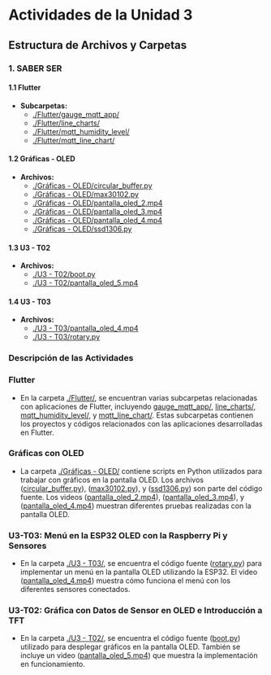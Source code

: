 # Actividades de la Unidad 3

## Estructura de Archivos y Carpetas

### 1. **SABER SER**

#### 1.1 **Flutter**
   - **Subcarpetas:**
     - [./Flutter/gauge_mqtt_app/](./Flutter/gauge_mqtt_app/)
     - [./Flutter/line_charts/](./Flutter/line_charts/)
     - [./Flutter/mqtt_humidity_level/](./Flutter/mqtt_humidity_level/)
     - [./Flutter/mqtt_line_chart/](./Flutter/mqtt_line_chart/)

#### 1.2 **Gráficas - OLED**
   - **Archivos:**
     - [./Gráficas - OLED/circular_buffer.py](./Gráficas%20-%20OLED/circular_buffer.py)
     - [./Gráficas - OLED/max30102.py](./Gráficas%20-%20OLED/max30102.py)
     - [./Gráficas - OLED/pantalla_oled_2.mp4](./Gráficas%20-%20OLED/pantalla_oled_2.mp4)
     - [./Gráficas - OLED/pantalla_oled_3.mp4](./Gráficas%20-%20OLED/pantalla_oled_3.mp4)
     - [./Gráficas - OLED/pantalla_oled_4.mp4](./Gráficas%20-%20OLED/pantalla_oled_4.mp4)
     - [./Gráficas - OLED/ssd1306.py](./Gráficas%20-%20OLED/ssd1306.py)

#### 1.3 **U3 - T02**
   - **Archivos:**
     - [./U3 - T02/boot.py](./U3%20-%20T02/boot.py)
     - [./U3 - T02/pantalla_oled_5.mp4](./U3%20-%20T02/pantalla_oled_5.mp4)

#### 1.4 **U3 - T03**
   - **Archivos:**
     - [./U3 - T03/pantalla_oled_4.mp4](./U3%20-%20T03/pantalla_oled_4.mp4)
     - [./U3 - T03/rotary.py](./U3%20-%20T03/rotary.py)

### Descripción de las Actividades

### Flutter
- En la carpeta [./Flutter/](./Flutter/), se encuentran varias subcarpetas relacionadas con aplicaciones de Flutter, incluyendo [gauge_mqtt_app/](./Flutter/gauge_mqtt_app/), [line_charts/](./Flutter/line_charts/), [mqtt_humidity_level/](./Flutter/mqtt_humidity_level/), y [mqtt_line_chart/](./Flutter/mqtt_line_chart/). Estas subcarpetas contienen los proyectos y códigos relacionados con las aplicaciones desarrolladas en Flutter.

### Gráficas con OLED
- La carpeta [./Gráficas - OLED/](./Gráficas%20-%20OLED/) contiene scripts en Python utilizados para trabajar con gráficos en la pantalla OLED. Los archivos ([circular_buffer.py](./Gráficas%20-%20OLED/circular_buffer.py)), ([max30102.py](./Gráficas%20-%20OLED/max30102.py)), y ([ssd1306.py](./Gráficas%20-%20OLED/ssd1306.py)) son parte del código fuente. Los videos ([pantalla_oled_2.mp4](./Gráficas%20-%20OLED/pantalla_oled_2.mp4)), ([pantalla_oled_3.mp4](./Gráficas%20-%20OLED/pantalla_oled_3.mp4)), y ([pantalla_oled_4.mp4](./Gráficas%20-%20OLED/pantalla_oled_4.mp4)) muestran diferentes pruebas realizadas con la pantalla OLED.

### U3-T03: Menú en la ESP32 OLED con la Raspberry Pi y Sensores
- En la carpeta [./U3 - T03/](./U3%20-%20T03/), se encuentra el código fuente ([rotary.py](./U3%20-%20T03/rotary.py)) para implementar un menú en la pantalla OLED utilizando la ESP32. El video ([pantalla_oled_4.mp4](./U3%20-%20T03/pantalla_oled_4.mp4)) muestra cómo funciona el menú con los diferentes sensores conectados.

### U3-T02: Gráfica con Datos de Sensor en OLED e Introducción a TFT
- En la carpeta [./U3 - T02/](./U3%20-%20T02/), se encuentra el código fuente ([boot.py](./U3%20-%20T02/boot.py)) utilizado para desplegar gráficos en la pantalla OLED. También se incluye un video ([pantalla_oled_5.mp4](./U3%20-%20T02/pantalla_oled_5.mp4)) que muestra la implementación en funcionamiento.
